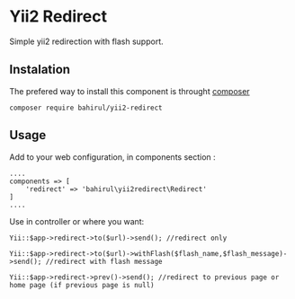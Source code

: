 Yii2 Redirect
=======

Simple yii2 redirection with flash support.

Instalation
-------

The prefered way to install this component is throught [composer](https://getcomposer.org/download)

    composer require bahirul/yii2-redirect
    

Usage
-------

Add to your web configuration, in components section :

    ....
    components => [
        'redirect' => 'bahirul\yii2redirect\Redirect'
    ]
    ....
    

Use in controller or where you want:

    Yii::$app->redirect->to($url)->send(); //redirect only
    
    Yii::$app->redirect->to($url)->withFlash($flash_name,$flash_message)->send(); //redirect with flash message

    Yii::$app->redirect->prev()->send(); //redirect to previous page or home page (if previous page is null)

